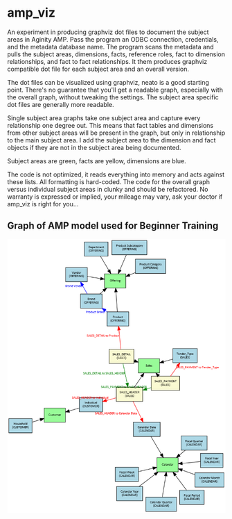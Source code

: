 # amp_viz

An experiment in producing graphviz dot files to document the subject areas in Aginity AMP. Pass the program an ODBC connection, credentials, and the metadata database name. The program scans the metadata and pulls the subject areas, dimensions, facts, reference roles, fact to dimension relationships, and fact to fact relationships. It them produces graphviz compatible dot file for each subject area and an overall version.

The dot files can be visualized using graphviz, neato is a good starting point. There's no guarantee that you'll get a readable graph, especially with the overall graph, without tweaking the settings. The subject area specific dot files are generally more readable.

Single subject area graphs take one subject area and capture every relationship one degree out. This means that fact tables and dimensions from other subject areas will be present in the graph, but only in relationship to the main subject area. I add the subject area to the dimension and fact objects if they are not in the subject area being documented.

Subject areas are green, facts are yellow, dimensions are blue.

The code is not optimized, it reads everything into memory and acts against these lists. All formatting is hard-coded. The code for the overall graph versus individual subject areas in clunky and should be refactored. No warranty is expressed or implied, your mileage may vary, ask your doctor if amp_viz is right for you...

## Graph of AMP model used for Beginner Training

![ScreenShot](/student-all.png)
